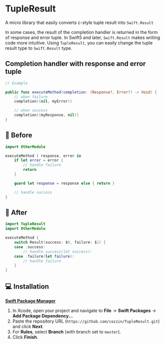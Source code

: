 # TupleResult
A micro library that easily converts c-style tuple result into `Swift.Result`

In some cases, the result of the completion handler is returned in the form of response and error tuple. In Swift5 and later, `Swift.Result` makes writing code more intuitive. Using `TupleResult`, you can easily change the tuple result type to `Swift.Result` type.

## Completion handler with response and error tuple
```swift
// Example

public func executeMethod(completion: (Response?, Error?) -> Void) {
    // when failure
    completion((nil, myError))

    // when success
    completion((myResponse, nil))
}
```

## 🧐 Before
```swift
import OtherModule

executeMethod { response, error in
    if let error = error {
        // handle failure
        return
    }

    guard let response = response else { return }

    // handle success
}
```

## 🚀 After
```swift
import TupleResult
import OtherModule

executeMethod {
    switch Result(success: $0, failure: $1) {
    case .success:
        // handle success(let success):
    case .failure(let failure):
        // handle failure
    }
}
```

## 💻 Installation

[**Swift Package Manager**](https://swift.org/package-manager/)

1. In Xcode, open your project and navigate to **File** → **Swift Packages** → **Add Package Dependency...**
2. Paste the repository URL (`https://github.com/cozzin/TupleResult.git`) and click **Next**.
3. For **Rules**, select **Branch** (with branch set to `master`).
4. Click **Finish**.
